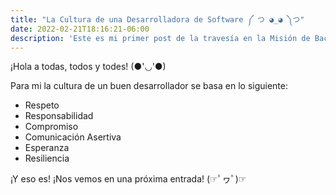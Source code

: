 ```yaml
---
title: "La Cultura de una Desarrolladora de Software ༼ つ ◕_◕ ༽つ"
date: 2022-02-21T18:16:21-06:00
description: 'Este es mi primer post de la travesía en la Misión de Backend con Node JS de Launch X.'
---
```

¡Hola a todas, todos y todes! (●'◡'●)

Para mi la cultura de un buen desarrollador se basa en lo siguiente:

- Respeto
- Responsabilidad
- Compromiso
- Comunicación Asertiva
- Esperanza
- Resiliencia

¡Y eso es! ¡Nos vemos en una próxima entrada! (☞ﾟヮﾟ)☞
